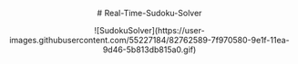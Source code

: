 <p align="center"># Real-Time-Sudoku-Solver</p>

<p align="center">![SudokuSolver](https://user-images.githubusercontent.com/55227184/82762589-7f970580-9e1f-11ea-9d46-5b813db815a0.gif)</p>
